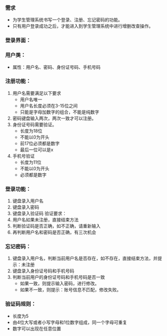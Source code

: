 ### 需求
- 为学生管理系统书写一个登录、注册、忘记密码的功能。
- 只有用户登录成功之后，才能进入到学生管理系统中进行增删改查操作。

### 登录界面：

### 用户类：
- 属性：用户名、密码、身份证号码、手机号码


### 注册功能：
1. 用户名需要满足以下要求
    - 用户名唯一
    - 用户名长度必须在3-15位之间
    - 只能是字母加数字的组合，不能是纯数字
2. 密码键盘输入两次，两次一致才可以注册。
3. 身份证号码需要验证。
    - 长度为18位
    - 不能以0为开头
    - 前17位必须都是数字
    - 最后一位可以是x
4. 手机号验证
    - 长度为11位
    - 不能以0为开头
    - 必须都是数字


### 登录功能：
1. 键盘录入用户名
2. 键盘录入密码
3. 键盘录入验证码
验证要求：
1. 用户名如果未注册，直接结束方法
2. 判断验证码是否正确，如不正确，请重新输入
3. 再判断用户名和密码是否正确，有三次机会

### 忘记密码：
1. 键盘录入用户名，判断当前用户名是否存在，如不存在，直接结束方法，并提示：未注册
2. 键盘录入身份证号码和手机号码
3. 判断当前用户的身份证号码和手机号码是否一致
    - 如果一致，则提示输入密码，进行修改。
    - 如果不一致，则提示：账号信息不匹配，修改失败。


### 验证码规则：
 - 长度为5
 - 由4位大写或者小写字母和1位数字组成，同一个字母可重复
 - 数字可以出现在任意位置

   

